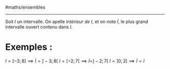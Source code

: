 #maths/ensembles 

----
Soit $I$ un intervalle.
On apelle _intérieur de $I$_, et on note $\dot{I}$, le plus grand intervalle ouvert contenu dans $I$.

# Exemples :
$I=[-3;8] \implies \dot I = ]-3; 8[$
$I=[-2;7[ \implies \dot I=]-2;7[$
$I=]0;2[\implies \dot I=I$
